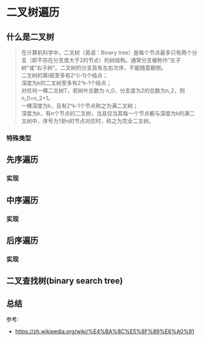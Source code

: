 # 二叉树遍历

## 什么是二叉树

> 在计算机科学中，二叉树（英语：Binary tree）是每个节点最多只有两个分支（即不存在分支度大于2的节点）的树结构。通常分支被称作“左子树”或“右子树”。二叉树的分支具有左右次序，不能随意颠倒。  
> 二叉树的第i层至多有2^{i-1}个结点；  
> 深度为k的二叉树至多有2^k-1个结点；  
> 对任何一棵二叉树T，若树叶总数为 n_0，分支度为2的总数为n_2，则n_0=n_2+1。  
> 一棵深度为k，且有2^k-1个节点称之为满二叉树；   
> 深度为k，有n个节点的二叉树，当且仅当其每一个节点都与深度为k的满二叉树中，序号为1至n的节点对应时，称之为完全二叉树。


### 特殊类型



## 先序遍历

### 实现

## 中序遍历

### 实现

## 后序遍历

### 实现

## 二叉查找树(binary search tree)


## 总结


参考:
- https://zh.wikipedia.org/wiki/%E4%BA%8C%E5%8F%89%E6%A0%91
